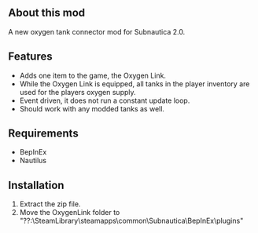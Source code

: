 ## About this mod

A new oxygen tank connector mod for Subnautica 2.0.

## Features
- Adds one item to the game, the Oxygen Link. 
- While the Oxygen Link is equipped, all tanks in the player inventory are used for the players oxygen supply. 
- Event driven, it does not run a constant update loop.
- Should work with any modded tanks as well.

## Requirements
- BepInEx
- Nautilus

## Installation
1. Extract the zip file.
2. Move the OxygenLink folder to "??:\SteamLibrary\steamapps\common\Subnautica\BepInEx\plugins"
